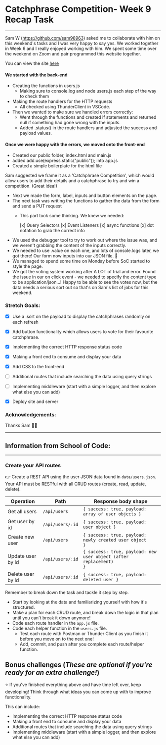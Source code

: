 # Catchphrase Competition- Week 9 Recap Task
__________

Sam W (https://github.com/sam98963) asked me to collaborate with him on this weekend's tasks and I was very happy to say yes. We worked together in Week 6 and I really enjoyed working with him. We spent some time over the weekend on Zoom and pair programmed this website together.

You can view the site [here](https://catchphrase-competition.netlify.app/)

#### We started with the back-end
- Creating the functions in users.js
    - Making sure to console.log and node users.js each step of the way to check them
- Making the route handlers for the HTTP requests
    - All checked using ThunderClient in VSCode.
- Then we wanted to make sure we handled errors correctly:
    - Went through the functions and created if statements and returned null if something had gone wrong with the inputs.
    - Added .status() in the route handlers and adjusted the success and payload values.
#### Once we were happy with the errors, we moved onto the front-end
- Created our public folder, index.html and main.js
- added add.use(express.static("public")); into app.js
- Created a simple boilerplate for the html file

Sam suggested we frame it as a 'Catchphrase Competition', which would allow users to add their details and a catchphrase to try and win a competition. (Great idea!)
- Next we made the form, label, inputs and button elements on the page.
- The next task was writing the functions to gather the data from the form and send a PUT request
    - This part took some thinking. We knew we needed:
   
      [x] Query Selectors      [x] Event Listeners    [x] async functions   [x] dot notation to grab the correct info
- We used the debugger tool to try to work out where the issue was, and we weren't grabbing the content of the inputs correctly.
- We needed to use .value on each one, and lots of console.logs later, we got there! Our form now inputs into our JSON file. 🥳
- We managed to spend some time on Monday before SoC started to style the page.
- We got the voting system working after A LOT of trial and error. Found the issue in our on click event - we needed to specify the content type to be application/json...! Happy to be able to see the votes now, but the data needs a serious sort out so that's on Sam's list of jobs for this weekend.


### Stretch Goals:
- [x] Use a .sort on the payload to display the catchphrases randomly on each refresh
- [x] Add button functionality which allows users to vote for their favourite catchphrase.
- [x] Implementing the correct HTTP response status code
- [x] Making a front end to consume and display your data
- [x] Add CSS to the front-end
- [ ] Additional routes that include searching the data using query strings
- [ ] Implementing middleware (start with a simple logger, and then explore what else you can add)
- [x] Deploy site and server 


### Acknowledgements:

Thanks Sam 👊🏻

______
## Information from School of Code:
_______

### Create your API routes

👉 Create a REST API using the user JSON data found in `data/users.json`. Your API must be RESTful with all CRUD routes (create, read, update, delete).

| Operation         | Path             | Response body shape                                                          |
| ----------------- | ---------------- | ---------------------------------------------------------------------------- |
| Get all users     | `/api/users`     | <code>{ success: true, payload: array of user objects } </code>              |
| Get user by id    | `/api/users/:id` | <code>{ success: true, payload: user object }</code>                         |
| Create new user   | `/api/users`     | <code>{ success: true, payload: newly created user object }</code>           |
| Update user by id | `/api/users/:id` | <code>{ success: true, payload: new user object (after replacement) }</code> |
| Delete user by id | `/api/users/:id` | <code>{ success: true, payload: deleted user } </code>                       |

Remember to break down the task and tackle it step by step.

- Start by looking at the data and familiarizing yourself with how it's structured.
- Make a plan for each CRUD route, and break down the logic in that plan until you can't break it down anymore!
- Code each route handler in the `app.js` file.
- Code each helper function in the `users.js` file.
  - Test each route with Postman or Thunder Client as you finish it before you move on to the next one!
  - Add, commit, and push after you complete each route/helper function.

## Bonus challenges (_These are optional if you're ready for an extra challenge!_)

⭐ If you've finished everything above and have time left over, keep developing! Think through what ideas you can come up with to improve functionality.

This can include:

- Implementing the correct HTTP response status code
- Making a front end to consume and display your data
- Additional routes that include searching the data using query strings
- Implementing middleware (start with a simple logger, and then explore what else you can add)

